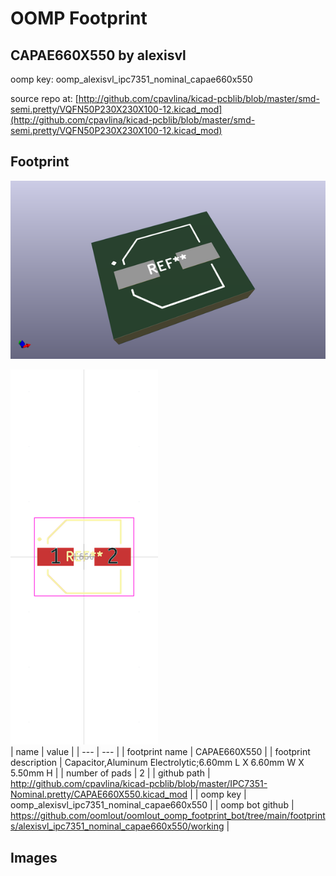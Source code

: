 # OOMP Footprint  
## CAPAE660X550  by alexisvl  
  
oomp key: oomp_alexisvl_ipc7351_nominal_capae660x550  
  
source repo at: [http://github.com/cpavlina/kicad-pcblib/blob/master/smd-semi.pretty/VQFN50P230X230X100-12.kicad_mod](http://github.com/cpavlina/kicad-pcblib/blob/master/smd-semi.pretty/VQFN50P230X230X100-12.kicad_mod)  
## Footprint  
  
[![working_kicad_pcb_3d.png](working_kicad_pcb_3d_600.png)](working_kicad_pcb_3d.png)  
  
[![working.png](working_600.png)](working.png)  
| name | value | 
| --- | --- | 
| footprint name | CAPAE660X550 | 
| footprint description | Capacitor,Aluminum Electrolytic;6.60mm L X 6.60mm W X 5.50mm H | 
| number of pads | 2 | 
| github path | http://github.com/cpavlina/kicad-pcblib/blob/master/IPC7351-Nominal.pretty/CAPAE660X550.kicad_mod | 
| oomp key | oomp_alexisvl_ipc7351_nominal_capae660x550 | 
| oomp bot github | https://github.com/oomlout/oomlout_oomp_footprint_bot/tree/main/footprints/alexisvl_ipc7351_nominal_capae660x550/working | 
## Images  
